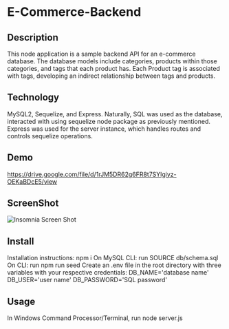 # E-Commerce-Backend


## Description
This node application is a sample backend API for an e-commerce database. The database models include categories, products within those categories, and tags that each product has. Each Product tag is associated with tags, developing an indirect relationship between tags and products.

## Technology
MySQL2, Sequelize, and Express. Naturally, SQL was used as the database, interacted with using sequelize node package as previously mentioned. Express was used for the server instance, which handles routes and controls sequelize operations.

## Demo
https://drive.google.com/file/d/1rJM5DR62g6FR8t7SYlgiyz-OEKaBDcE5/view

## ScreenShot
![Insomnia Screen Shot](/E-Commerce-Backend/assets/Insomnia%20snippet.JPG)

## Install
Installation instructions: npm i
On MySQL CLI: run SOURCE db/schema.sql
On CLI: run npm run seed
Create an .env file in the root directory with three variables with your respective credentials: DB_NAME='database name' DB_USER='user name' DB_PASSWORD='SQL password'

## Usage
In Windows Command Processor/Terminal, run node server.js

